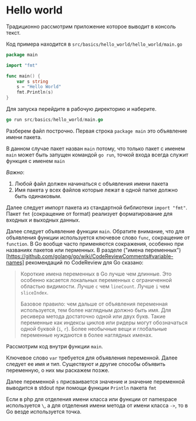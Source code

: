 # Hello world

Традиционно рассмотрим приложение которое выводит в консоль текст.

Код примера находится в `src/basics/hello_world/hello_world/main.go`

```go
package main

import "fmt"

func main() {
	var s string
	s = "Hello World"
	fmt.Println(s)
}
```

Для запуска перейдите в рабочую директорию и наберите.

```go
go run src/basics/hello_world/main.go
```

Разберем файл построчно. Первая строка `package main` это объявление имени пакета.

В данном случае пакет назван `main` потому, что только пакет с именем `main` может быть
запущен командой `go run`, точкой входа всегда служит функция с именем `main`

*Важно*:

1. Любой файл должен начинаться с объявления имени пакета
2. Имя пакета у всех файлов которые лежат в одной папке должно быть одинаковым.

Далее следует импорт пакета из стандартной библиотеки `import "fmt"`. Пакет `fmt`
(сокращение от format) реализует форматирование для входных и выходных данных.

Далее следует объявление функции `main`. Обратите внимание, что для объявления функции
используется ключевое слово `func`, сокращение от `function`. В Go вообще часто применяются
сокражения, особенно при названиях пакетов или перменных. В разделе
("имена переменных")[https://github.com/golang/go/wiki/CodeReviewComments#variable-names]
рекомендаций по CodeReview для Go сказано:

>Короткие имена переменных в Go лучше чем длинные. Это особенно касается локальных
>переменных с ограниченной областью видимости. Лучше `c` чем `lineCount`. Лучше `i` чем `sliceIndex`.
>
>Базовое правило: чем дальше от объявления переменная используется, тем более наглядным
>должно быть имя. Для ресивера метода достаточно одной или двух букв. Такие переменные
>как индексы циклов или ридеры могут обозначаться одной буквой (`i`, `r`).
>Более необычные вещи и глобальные переменные нуждаются в более наглядных именах.

Рассмотрим код внутри функции `main`.

Ключевое слово `var` требуется для объявления переменной. Далее следует ее имя и тип.
Существуют и другие способы объявить переменную, о них мы раскажем позже.

Далее переменной `s` присваивается значение и значение переменной выводится в stdout
при помощи функции `Println` пакета `fmt`

Если в php для отделения имени класса или функции от namespace используется `\`, а для
отделения имени метода от имени класса `->`, то в Go везде используется точка.
